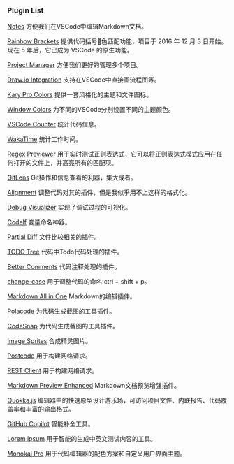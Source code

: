 
### Plugin List

[Notes](https://github.com/dionmunk/vscode-notes) 方便我们在VSCode中编辑Markdown文档。

[Rainbow Brackets](https://github.com/CoenraadS/Bracket-Pair-Colorizer-2/) 提供代码括号🌈色匹配功能，项目于 2016 年 12 月 3 日开始。现在 5 年后，它已成为 VSCode 的原生功能。

[Project Manager](https://github.com/alefragnani/vscode-project-manager) 方便我们更好的管理多个项目。

[Draw.io Integration](https://github.com/eightHundreds/vscode-drawio) 支持在VSCode中直接画流程图等。

[Kary Pro Colors](https://github.com/pouyakary/procolors) 提供一套风格化的主题和文件图标。

[Window Colors](https://github.com/stuartcrobinson/unique-window-colors) 为不同的VSCode分别设置不同的主题颜色。

[VSCode Counter](https://github.com/uctakeoff/vscode-counter) 统计代码信息。

[WakaTime](https://github.com/wakatime/vscode-wakatime) 统计工作时间。

[Regex Previewer](https://github.com/chrmarti/vscode-regex.git) 用于实时测试正则表达式，它可以将正则表达式模式应用在任何打开的文件上，并高亮所有的匹配项。

[GitLens](https://github.com/gitkraken/vscode-gitlens.git) Git操作和信息查看的利器，集大成者。

[Alignment](https://github.com/annsk/vscode-alignment.git) 调整代码对其的插件，但是我似乎用不上这样的格式化。

[Debug Visualizer](https://github.com/hediet/vscode-debug-visualizer.git) 实现了调试过程的可视化。

[Codelf](https://github.com/unbug/vscode-codelf) 变量命名神器。

[Partial Diff](https://github.com/ryu1kn/vscode-partial-diff) 文件比较相关的插件。

[TODO Tree](https://github.com/Gruntfuggly/todo-tree) 代码中Todo代码处理的插件。

[Better Comments](https://github.com/aaron-bond/better-comments) 代码注释处理的插件。

[change-case](https://github.com/wmaurer/vscode-change-case) 用于调整代码的命名:ctrl + shift + p。

[Markdown All in One](https://github.com/yzhang-gh/vscode-markdown) Markdown的编辑插件。

[Polacode](https://github.com/octref/polacode.git) 为代码生成截图的工具插件。

[CodeSnap](https://github.com/kufii/CodeSnap) 为代码生成截图的工具插件。

[Image Sprites](https://github.com/gurayyarar/ImageSprites) 合成精灵图片。

[Postcode](https://github.com/rohinivsenthil/postcode) 用于构建网络请求。

[REST Client](https://github.com/Huachao/vscode-restclient) 用于构建网络请求。

[Markdown Preview Enhanced](https://github.com/shd101wyy/vscode-markdown-preview-enhanced) Markdown文档预览增强插件。

[Quokka.js](https://quokkajs.com/docs/) 编辑器中的快速原型设计游乐场，可访问项目文件、内联报告、代码覆盖率和丰富的输出格式。

[GitHub Copilot](https://marketplace.visualstudio.com/items?itemName=GitHub.copilot) 智能补全工具。

[Lorem ipsum](https://github.com/Tyriar/vscode-lorem-ipsum) 用于智能的生成中英文测试内容的工具。

[Monokai Pro](https://monokai.pro/) 用于代码编辑器的配色方案和自定义用户界面主题。
